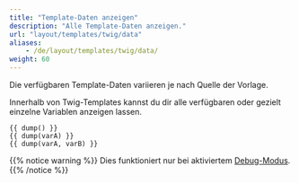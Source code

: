 ```yaml
---
title: "Template-Daten anzeigen"
description: "Alle Template-Daten anzeigen."
url: "layout/templates/twig/data"
aliases:
    - /de/layout/templates/twig/data/
weight: 60
---
```



Die verfügbaren Template-Daten variieren je nach Quelle der Vorlage. 

Innerhalb von Twig-Templates kannst du dir alle verfügbaren oder gezielt einzelne Variablen anzeigen lassen.

```twig
{{ dump() }}
{{ dump(varA) }}
{{ dump(varA, varB) }}
```

{{% notice warning %}}
Dies funktioniert nur bei aktiviertem [Debug-Modus](/de/system/debug-modus/).
{{% /notice %}}
